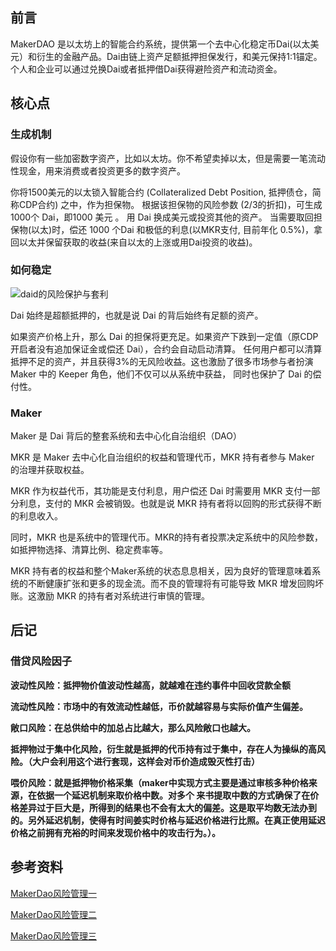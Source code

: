 ## 前言
MakerDAO 是以太坊上的智能合约系统，提供第一个去中心化稳定币Dai(以太美元）和衍生的金融产品。Dai由链上资产足额抵押担保发行，和美元保持1:1锚定。
个人和企业可以通过兑换Dai或者抵押借Dai获得避险资产和流动资金。

## 核心点

### 生成机制

假设你有一些加密数字资产，比如以太坊。你不希望卖掉以太，但是需要一笔流动性现金，用来消费或者投资更多的数字资产。

你将1500美元的以太锁入智能合约 (Collateralized Debt Position, 抵押债仓，简称CDP合约) 之中，作为担保物。
根据该担保物的风险参数 (2/3的折扣)，可生成1000个 Dai，即1000 美元 。
用 Dai 换成美元或投资其他的资产。
当需要取回担保物(以太)时，偿还 1000 个Dai 和极低的利息(以MKR支付, 目前年化 0.5%)，拿回以太并保留获取的收益(来自以太的上涨或用Dai投资的收益)。

### 如何稳定

![daid的风险保护与套利](https://github.com/harrylee2015/share/blob/master/resource/Dai.jpg)

Dai 始终是超额抵押的，也就是说 Dai 的背后始终有足额的资产。

如果资产价格上升，那么 Dai 的担保将更充足。如果资产下跌到一定值（原CDP开启者没有追加保证金或偿还 Dai），合约会自动启动清算。
任何用户都可以清算抵押不足的资产，并且获得3%的无风险收益。这也激励了很多市场参与者扮演 Maker 中的 Keeper 角色，他们不仅可以从系统中获益，
同时也保护了 Dai 的偿付性。

### Maker

Maker 是 Dai 背后的整套系统和去中心化自治组织（DAO）

MKR 是 Maker 去中心化自治组织的权益和管理代币，MKR 持有者参与 Maker 的治理并获取权益。

MKR 作为权益代币，其功能是支付利息，用户偿还 Dai 时需要用 MKR 支付一部分利息，支付的 MKR 会被销毁。也就是说 MKR 持有者将以回购的形式获得不断的利息收入。

同时，MKR 也是系统中的管理代币。MKR的持有者投票决定系统中的风险参数，如抵押物选择、清算比例、稳定费率等。

MKR 持有者的权益和整个Maker系统的状态息息相关，因为良好的管理意味着系统的不断健康扩张和更多的现金流。而不良的管理将有可能导致 MKR 增发回购坏账。这激励 MKR 的持有者对系统进行审慎的管理。


## 后记

### 借贷风险因子

**波动性风险：抵押物价值波动性越高，就越难在违约事件中回收贷款全额**

**流动性风险：市场中的有效流动性越低，币价就越容易与实际价值产生偏差。**

**敞口风险：在总供给中的加总占比越大，那么风险敞口也越大。**

**抵押物过于集中化风险，衍生就是抵押的代币持有过于集中，存在人为操纵的高风险。（大户会利用这个进行套现，这样会对币价造成毁灭性打击）**

**喂价风险：就是抵押物价格采集（maker中实现方式主要是通过审核多种价格来源，在依据一个延迟机制来取价格中数。对多个
来书提取中数的方式确保了在价格差异过于巨大是，所得到的结果也不会有太大的偏差。这是取平均数无法办到的。另外延迟机制，使得有时间姜实时价格与延迟价格进行比照。在真正使用延迟价格之前拥有充裕的时间来发现价格中的攻击行为。）。**



## 参考资料

[MakerDao风险管理一](https://mp.weixin.qq.com/s/SXgpgs2mqnRy3X-YYudZaw)

[MakerDao风险管理二](https://mp.weixin.qq.com/s/9RCi70m9thvwOeFvE5wO3A)

[MakerDao风险管理三](https://mp.weixin.qq.com/s/AI34gxltzpQa6vdZ8msIQQ)

